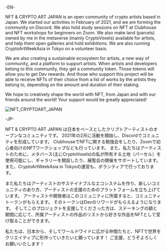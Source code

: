 -EN-

NFT & CRYPTO ART JAPAN is an open community of crypto artists based in Japan.
We started our activities in February of 2021, and we are forming the community on Discord.
We also hold study sessions on NFT at Clubhouse and NFT workshops for beginners on Zoom.
We also make land (parcels) owned by me in the metaverse (mainly CryptoVoxels) available for artists, and help them open galleries and hold exhibitions.
We are also running CryptoArtWeekAsia in Tokyo on a volunteer basis.

We are also creating a sustainable ecosystem for artists, a new way of community, and a platform to support artists.
When artists and developers belong to this community, they get a community token.
Those tokens will allow you to get Dev rewards.
And those who support this project will be able to receive NFTs of their choice from a list of works by the artists they belong to, depending on the amount and duration of their staking.

We hope to creatively shape the world with NFT, from Japan and with our friends around the world!
Your support would be greatly appreciated!

![NFT_CRYPTOART_JAPAN](https://user-images.githubusercontent.com/6801635/121112598-956d4200-c84b-11eb-92d0-5aca1cd7f968.jpg)

-JP-

NFT & CRYPTO ART JAPAN は日本をベースとしたクリプトアーティストのオープンなコミュニティです。
2021年の2月に活動を開始し、Discordでコミュニティを形成しています。
ClubhouseでNFTに関する勉強会をしたり、Zoomで初心者向けのNFTワークショップなども行っています。
また、私たちはアーティストのために、メタバース(主にCryptoVoxels)の私が所有する土地（パーセル）を使用可能にし、ギャラリーを開設したり、展覧会の開催をサポートしています。
また、CryptoArtWeekAsia in Tokyoの運営も、ボランティアで行っております。

また私たちはアーティストのサステイナブルなエコシステムを作り、新しいコミュニティのあり方、アーティストの支援のためのプラットフォームを立ち上げています。
アーティストや開発者はこのコミュニティに所属すると、コミュニティトークンがもらえます。
そのトークンはDevのリワードがもらえるようになります。
そしてこのプロジェクトを支援してくださった方は、ステーキングの額と期間に応じて、所属アーティストの作品のリストから好きな作品をNFTとして受け取ることができます。

私たちは、日本から、そしてワールドワイドに広がる仲間たちと、NFTで世界をクリエイティブに形作っていきたいと願っています！
ご支援、どうぞよろしくお願いいたします！
